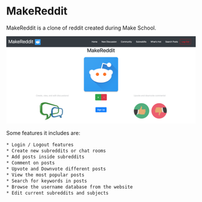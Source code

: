 # MakeReddit

MakeReddit is a clone of reddit created during Make School. 

![MakeReddit](makereddit.png)

Some features it includes are:
    
    * Login / Logout features
    * Create new subreddits or chat rooms
    * Add posts inside subreddits
    * Comment on posts
    * Upvote and Downvote different posts
    * View the most popular posts
    * Search for keywords in posts
    * Browse the username database from the website
    * Edit current subreddits and subjects

